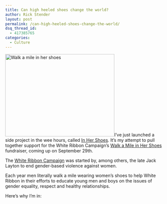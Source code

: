 ```yaml
---
title: Can high heeled shoes change the world?
author: Rick Stender
layout: post
permalink: /can-high-heeled-shoes-change-the-world/
dsq_thread_id:
  - 417385765
categories:
  - Culture
---
```

<a href="http://hypenotic.com/meaning-fulmarketing/6767/can-high-heeled-shoes-change-the-world/attachment/976569_12997458" rel="attachment wp-att-6769"><img class="alignleft size-medium wp-image-6769" title="fuscia pump" src="http://hypenotic.com/wordpress/wp-content/uploads/2011/09/976569_12997458-580x438.jpg" alt="Walk a mile in her shoes" width="348" height="263" /></a>I&#8217;ve just launched a side project in the wee hours, called [In Her Shoes][1]. It&#8217;s my attempt to pull together support for the White Ribbon Campaign&#8217;s [Walk a Mile in Her Shoes][2] fundraiser, coming up on September 29th.

The [White Ribbon Campaign][3] was started by, among others, the late Jack Layton to end gender-based violence against women.

Each year men literally walk a mile wearing women&#8217;s shoes to help White Ribbon in their efforts to educate young men and boys on the issues of gender equality, respect and healthy relationships.

Here&#8217;s why I&#8217;m in:

 [1]: http://rickstender.com/inhershoes "I'm going to walk a mile in women's shoes to end violence against women"
 [2]: http://walkamiletoronto.org "Walk a Mile in Her Shoes"
 [3]: http://whiteribbon.ca "The White Ribbon Campaign"